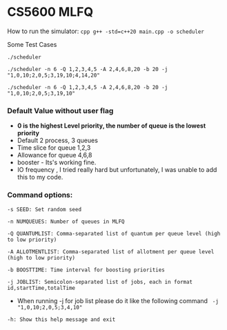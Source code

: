 # CS5600 MLFQ
 

How to run the simulator: 
    ```cpp
    g++ -std=c++20 main.cpp -o scheduler       
    ```

    
Some Test Cases

`./scheduler`

`./scheduler -n 6 -Q 1,2,3,4,5 -A 2,4,6,8,20 -b 20 -j "1,0,10;2,0,5;3,19,10;4,14,20"`

`./scheduler -n 6 -Q 1,2,3,4,5 -A 2,4,6,8,20 -b 20 -j "1,0,10;2,0,5;3,19,10"`





### Default Value without user flag
- **0 is the highest Level priority, the number of queue is the lowest priority**
- Default 2 process, 3 queues
- Time slice for queue 1,2,3
- Allowance for  queue 4,6,8
- booster - Its's working fine.
- IO frequency , I tried really hard but unfortunately, I was unable to add this to my code. 



### Command options:
`-s SEED: Set random seed`

`-n NUMQUEUES: Number of queues in MLFQ`

`-Q QUANTUMLIST: Comma-separated list of quantum per queue level (high to low priority)`

`-A ALLOTMENTLIST: Comma-separated list of allotment per queue level (high to low priority)`

`-b BOOSTTIME: Time interval for boosting priorities`

`-j JOBLIST: Semicolon-separated list of jobs, each in format id,startTime,totalTime`
- When running -j for job list please do it like the following command
    ` -j "1,0,10;2,0,5;3,4,10"`

`-h: Show this help message and exit`
